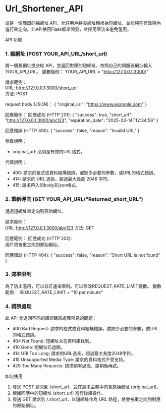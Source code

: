 # Url_Shortener_API

這是一個簡單的縮網址 API，允許用戶將長網址轉換為短網址，並能夠在有效期內進行重定向。此API使用Flask框架開發，並採用限流來避免濫用。

API 功能
### 1. 縮網址 (POST YOUR_API_URL/short_url)

將一個長網址提交給 API，並返回對應的短網址，依照自己的伺服器網址輸入YOUR_API_URL。
變數範例： YOUR_API_URL = "http://127.0.0.1:3000/"

請求範例：  
URL: http://127.0.0.1:3000/short_url  
方法: POST

request body (JSON)：
{
  "original_url": "https://www.example.com"
}

回應範例：
回應成功 (HTTP 201):
{
  "success": true,
  "short_url": "http://127.0.0.1:3000/abc123",
  "expiration_date": "2025-03-14T12:34:56"
}

回應錯誤 (HTTP 400):
{
  "success": false,
  "reason": "Invalid URL"
}

參數說明：
- original_url: 必須是有效的URL格式。

代碼說明：
- 400: 請求的格式或資料結構錯誤，或缺少必要的參數，或URL的格式錯誤。
- 414: 請求的 URL 過長，超過最大長度 2048 字符。
- 415: 請求帶入的body非json格式。


### 2. 重新導向 (GET YOUR_API_URL/"Returned_short_URL")
通過短網址重定向到原始網址。

請求範例：  
URL: http://127.0.0.1:3000/abc123
方法: GET

回應範例：
回應成功 (HTTP 302):  
用戶將被重定向到原始網址。

回應錯誤 (HTTP 404):
{
  "success": false,
  "reason": "Short URL is not found"
}

### 3. 速率限制
為了防止濫用，可以自訂速率限制。可以修改REQUEST_RATE_LIMIT變數。
變數範例： REQUEST_RATE_LIMIT = "10 per minute"

### 4. 錯誤處理
此 API 會返回不同的錯誤碼來處理常見的問題：

- 400 Bad Request: 請求的格式或資料結構錯誤，或缺少必要的參數，或URL的格式錯誤。
- 404 Not Found: 短網址未在資料庫找到。
- 410 Gone: 短網址已過期。
- 414 URI Too Long: 請求的URL過長，超過最大長度2048字符。
- 415 Unsupported Media Type: 請求的資料格式不受支持。
- 429 Too Many Requests: 請求頻率過高，請稍後再試。

如何使用
1. 發送 POST 請求到 /short_url，並在請求主體中包含原始網址 (original_url)。
2. 根據回應中的短網址 (short_url) 進行後續操作。
3. 發送 GET 請求到 /:short_url，以短網址作為 URL 路徑，將會被重定向到對應的原始網址。

